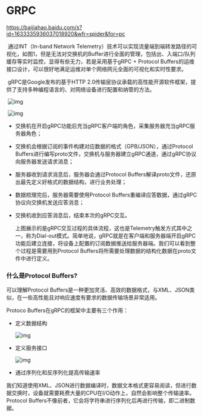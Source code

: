 # GRPC

https://baijiahao.baidu.com/s?id=1633335936037018920&wfr=spider&for=pc

​	通过INT（In-band Network  Telemetry）技术可以实现流量端到端转发路径的可视化，如图1，但是无法对交换机的Buffer进行全面的管理，包括出、入端口/队列缓存等实时监控，显得有些无力，若是采用基于gRPC + Protocol Buffers的运维接口设计，可以很好地满足运维对单个网络网元全面的可视化和实时性要求。

​	gRPC是Google发布的基于HTTP 2.0传输层协议承载的高性能开源软件框架，提供了支持多种编程语言的、对网络设备进行配置和纳管的方法。

​	![img](https://pics3.baidu.com/feed/d439b6003af33a87a23f99fd505dc03c5243b589.jpeg?token=3c7fc45b9bcac3492c61ffc443814a5d&s=C26BB7529C78748A54476C54030080FE)

​	![img](https://pics2.baidu.com/feed/cdbf6c81800a19d8a9568081a5fb528fa71e46e6.jpeg?token=c3d762d34973f878787b6ad9e2e8f852&s=00A07D32191248CA0E5875DA0000E0B1)

- 交换机在开启gRPC功能后充当gRPC客户端的角色，采集服务器充当gRPC服务器角色；

- 交换机会根据订阅的事件构建对应数据的格式（GPB/JSON），通过Protocol Buffers进行编写proto文件，交换机与服务器建立gRPC通道，通过gRPC协议向服务器发送请求消息；

- 服务器收到请求消息后，服务器会通过Protocol Buffers解译proto文件，还原出最先定义好格式的数据结构，进行业务处理；

- 数据梳理完后，服务器需要使用Protocol Buffers重编译应答数据，通过gRPC协议向交换机发送应答消息；

- 交换机收到应答消息后，结束本次的gRPC交互。

  上图展示的是gRPC交互过程的具体流程，这也是Telemetry触发方式其中之一，称为Dial-out模式。简单地说，gRPC就是在客户端和服务器端开启gRPC功能后建立连接，将设备上配置的订阅数据推送给服务器端。我们可以看到整个过程是需要用到Protocol Buffers将所需要处理数据的结构化数据在proto文件中进行定义。



### 什么是Protocol Buffers?

可以理解Protocol Buffers是一种更加灵活、高效的数据格式，与XML、JSON类似，在一些高性能且对响应速度有要求的数据传输场景非常适用。

Protoco Buffers在gRPC的框架中主要有三个作用：

- 定义数据结构

  ![img](https://pics0.baidu.com/feed/0df431adcbef7609ff09f664b8dc73c87dd99ed5.jpeg?token=2de0fcb06ff79d693968efbb07ac3ec0&s=F2A4B5445AE1BF6E1CDCE4070000E0CB)

- 定义服务接口

  ![img](https://pics0.baidu.com/feed/4ec2d5628535e5dd3446df05e0c777ebcf1b628c.jpeg?token=0b0a33664439a97948e7c5f51801d109&s=FA85A144D3F1B960164C840E0100A0CB)

- 通过序列化和反序列化提高传输速率

我们知道使用XML、JSON进行数据编译时，数据文本格式更容易阅读，但进行数据交换时，设备就需要耗费大量的CPU在I/O动作上，自然会影响整个传输速率。Protocol Buffers不像前者，它会将字符串进行序列化后再进行传输，即二进制数据。